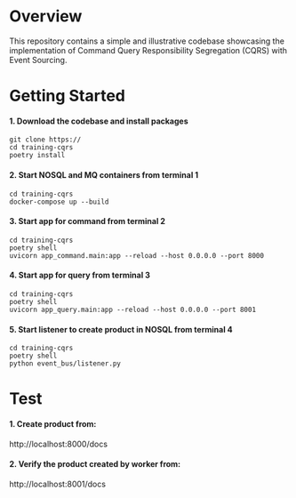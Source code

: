 # Overview

This repository contains a simple and illustrative codebase showcasing the implementation of Command Query Responsibility Segregation (CQRS) with Event Sourcing.

# Getting Started

#### 1. Download the codebase and install packages
```
git clone https://
cd training-cqrs
poetry install
```

#### 2. Start NOSQL and MQ containers from terminal 1
```
cd training-cqrs
docker-compose up --build
```

#### 3. Start app for command from terminal 2
```
cd training-cqrs
poetry shell
uvicorn app_command.main:app --reload --host 0.0.0.0 --port 8000
```

#### 4. Start app for query from terminal 3
```
cd training-cqrs
poetry shell
uvicorn app_query.main:app --reload --host 0.0.0.0 --port 8001
```

#### 5. Start listener to create product in NOSQL from terminal 4
```
cd training-cqrs
poetry shell
python event_bus/listener.py
```

# Test

#### 1. Create product from:
http://localhost:8000/docs

#### 2. Verify the product created by worker from:
http://localhost:8001/docs
